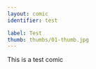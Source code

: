 ```yaml
---
layout: comic
identifier: test

label: Test
thumb: thumbs/01-thumb.jpg
---
```


This is a test comic

